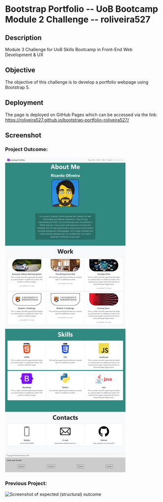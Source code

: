 # Bootstrap Portfolio -- UoB Bootcamp Module 2 Challenge -- roliveira527

## Description
Module 3 Challenge for UoB Skills Bootcamp in Front-End Web Development & UX

## Objective
The objective of this challenge is to develop a portfolio webpage using Bootstrap 5.

## Deployment
The page is deployed on GitHub Pages which can be accessed via the link: https://roliveira527.github.io/bootstrap-portfolio-roliveira527/

## Screenshot

### Project Outcome:
![Screenshot of expected (structural) outcome](images/portfolio-screenshot.png)


### Previous Project:
![Screenshot of expected (structural) outcome](images/02-challenge-outcome.png)
